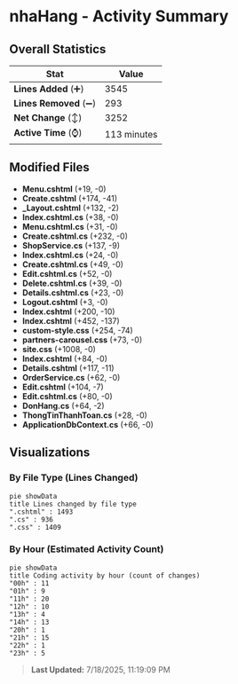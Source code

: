 # nhaHang - Activity Summary 

## Overall Statistics

| Stat                   | Value                                                             |
| ---------------------- | ----------------------------------------------------------------- |
| **Lines Added** (➕)   | 3545                                          |
| **Lines Removed** (➖) | 293                                        |
| **Net Change** (↕)    | 3252                |
| **Active Time** (⌚)   | 113 minutes |


## Modified Files
- **Menu.cshtml** (+19, -0)
- **Create.cshtml** (+174, -41)
- **_Layout.cshtml** (+132, -2)
- **Index.cshtml.cs** (+38, -0)
- **Menu.cshtml.cs** (+31, -0)
- **Create.cshtml.cs** (+232, -0)
- **ShopService.cs** (+137, -9)
- **Index.cshtml.cs** (+24, -0)
- **Create.cshtml.cs** (+49, -0)
- **Edit.cshtml.cs** (+52, -0)
- **Delete.cshtml.cs** (+39, -0)
- **Details.cshtml.cs** (+23, -0)
- **Logout.cshtml** (+3, -0)
- **Index.cshtml** (+200, -10)
- **Index.cshtml** (+452, -137)
- **custom-style.css** (+254, -74)
- **partners-carousel.css** (+73, -0)
- **site.css** (+1008, -0)
- **Index.cshtml** (+84, -0)
- **Details.cshtml** (+117, -11)
- **OrderService.cs** (+62, -0)
- **Edit.cshtml** (+104, -7)
- **Edit.cshtml.cs** (+80, -0)
- **DonHang.cs** (+64, -2)
- **ThongTinThanhToan.cs** (+28, -0)
- **ApplicationDbContext.cs** (+66, -0)

## Visualizations

### By File Type (Lines Changed)

```mermaid
pie showData
title Lines changed by file type
".cshtml" : 1493
".cs" : 936
".css" : 1409
```

### By Hour (Estimated Activity Count)

```mermaid
pie showData
title Coding activity by hour (count of changes)
"00h" : 11
"01h" : 9
"11h" : 20
"12h" : 10
"13h" : 4
"14h" : 13
"20h" : 1
"21h" : 15
"22h" : 1
"23h" : 5
```


> **Last Updated:** 7/18/2025, 11:19:09 PM